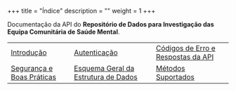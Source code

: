 +++
title = "Índice"
description = ""
weight = 1
+++

Documentação da API do **Repositório de Dados para Investigação das Equipa Comunitária de Saúde Mental**.

|  |  |  |
|---|---|---|
|     [Introdução](/01intro/)   |     [Autenticação](/02autenticacao/)    |     [Códigos de Erro e   Respostas da API](/03codigos-erro/)    |
|     [Segurança e Boas Práticas](/04seguranca/)    |     [Esquema Geral da   Estrutura de Dados](05esquema-dados)    |     [Métodos Suportados](/06metodos/)    |